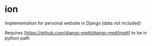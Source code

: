 # ion
Implementation for personal website in Django (data not included)

Requires [https://github.com/django-mptt/django-mptt|mptt] to be in python path
